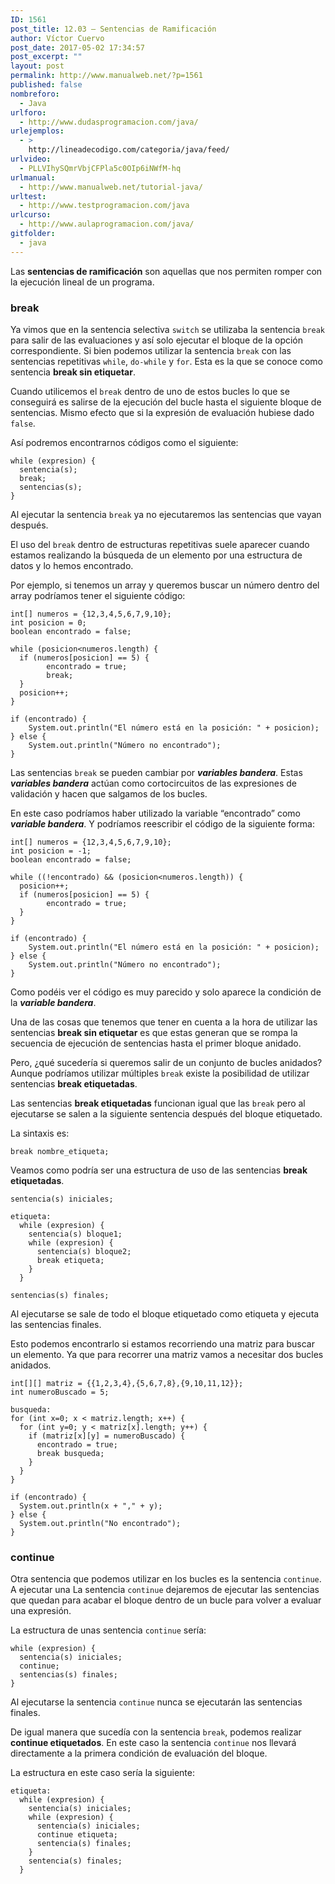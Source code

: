 ```yaml
---
ID: 1561
post_title: 12.03 – Sentencias de Ramificación
author: Víctor Cuervo
post_date: 2017-05-02 17:34:57
post_excerpt: ""
layout: post
permalink: http://www.manualweb.net/?p=1561
published: false
nombreforo:
  - Java
urlforo:
  - http://www.dudasprogramacion.com/java/
urlejemplos:
  - >
    http://lineadecodigo.com/categoria/java/feed/
urlvideo:
  - PLLVIhySQmrVbjCFPla5c0OIp6iNWfM-hq
urlmanual:
  - http://www.manualweb.net/tutorial-java/
urltest:
  - http://www.testprogramacion.com/java
urlcurso:
  - http://www.aulaprogramacion.com/java/
gitfolder:
  - java
---
```

Las **sentencias de ramificación** son aquellas que nos permiten romper con la ejecución lineal de un programa.

### break

Ya vimos que en la sentencia selectiva `switch` se utilizaba la sentencia `break` para salir de las evaluaciones y así solo ejecutar el bloque de la opción correspondiente. Si bien podemos utilizar la sentencia `break` con las sentencias repetitivas `while`, `do-while` y `for`. Esta es la que se conoce como sentencia **break sin etiquetar**.

Cuando utilicemos el `break` dentro de uno de estos bucles lo que se conseguirá es salirse de la ejecución del bucle hasta el siguiente bloque de sentencias. Mismo efecto que si la expresión de evaluación hubiese dado `false`.

Así podremos encontrarnos códigos como el siguiente:

<pre><code class="java">while (expresion) {
  sentencia(s);
  break;
  sentencias(s);
}
</code></pre>

Al ejecutar la sentencia `break` ya no ejecutaremos las sentencias que vayan después.

El uso del `break` dentro de estructuras repetitivas suele aparecer cuando estamos realizando la búsqueda de un elemento por una estructura de datos y lo hemos encontrado.

Por ejemplo, si tenemos un array y queremos buscar un número dentro del array podríamos tener el siguiente código:

<pre><code class="java">int[] numeros = {12,3,4,5,6,7,9,10};
int posicion = 0;
boolean encontrado = false;

while (posicion&lt;numeros.length) {
  if (numeros[posicion] == 5) {
        encontrado = true;
        break;
  }
  posicion++;
}

if (encontrado) {
    System.out.println("El número está en la posición: " + posicion);
} else {
    System.out.println("Número no encontrado");
}
</code></pre>

Las sentencias `break` se pueden cambiar por ***variables bandera***. Estas ***variables bandera*** actúan como cortocircuitos de las expresiones de validación y hacen que salgamos de los bucles.

En este caso podríamos haber utilizado la variable “encontrado” como ***variable bandera***. Y podríamos reescribir el código de la siguiente forma:

<pre><code class="java">int[] numeros = {12,3,4,5,6,7,9,10};
int posicion = -1;
boolean encontrado = false;

while ((!encontrado) && (posicion&lt;numeros.length)) {
  posicion++;
  if (numeros[posicion] == 5) {
        encontrado = true;
  }
}

if (encontrado) {
    System.out.println("El número está en la posición: " + posicion);
} else {
    System.out.println("Número no encontrado");
}
</code></pre>

Como podéis ver el código es muy parecido y solo aparece la condición de la ***variable bandera***.

Una de las cosas que tenemos que tener en cuenta a la hora de utilizar las sentencias **break sin etiquetar** es que estas generan que se rompa la secuencia de ejecución de sentencias hasta el primer bloque anidado.

Pero, ¿qué sucedería si queremos salir de un conjunto de bucles anidados? Aunque podríamos utilizar múltiples `break` existe la posibilidad de utilizar sentencias **break etiquetadas**.

Las sentencias **break etiquetadas** funcionan igual que las `break` pero al ejecutarse se salen a la siguiente sentencia después del bloque etiquetado.

La sintaxis es:

<pre><code class="java">break nombre_etiqueta;
</code></pre>

Veamos como podría ser una estructura de uso de las sentencias **break etiquetadas**.

<pre><code class="java">sentencia(s) iniciales;

etiqueta:
  while (expresion) {
    sentencia(s) bloque1;
    while (expresion) {
      sentencia(s) bloque2;
      break etiqueta;
    }
  }

sentencias(s) finales;
</code></pre>

Al ejecutarse se sale de todo el bloque etiquetado como etiqueta y ejecuta las sentencias finales.

Esto podemos encontrarlo si estamos recorriendo una matriz para buscar un elemento. Ya que para recorrer una matriz vamos a necesitar dos bucles anidados.

<pre><code class="java">int[][] matriz = {{1,2,3,4},{5,6,7,8},{9,10,11,12}};
int numeroBuscado = 5;

busqueda:
for (int x=0; x &lt; matriz.length; x++) {
  for (int y=0; y &lt; matriz[x].length; y++) {
    if (matriz[x][y] = numeroBuscado) {
      encontrado = true;
      break busqueda;
    }
  }
}

if (encontrado) {
  System.out.println(x + "," + y);
} else {
  System.out.println("No encontrado");
}
</code></pre>

### continue

Otra sentencia que podemos utilizar en los bucles es la sentencia `continue`. A ejecutar una La sentencia `continue` dejaremos de ejecutar las sentencias que quedan para acabar el bloque dentro de un bucle para volver a evaluar una expresión.

La estructura de unas sentencia `continue` sería:

<pre><code class="java">while (expresion) {
  sentencia(s) iniciales;
  continue;
  sentencias(s) finales;
}
</code></pre>

Al ejecutarse la sentencia `continue` nunca se ejecutarán las sentencias finales.

De igual manera que sucedía con la sentencia `break`, podemos realizar **continue etiquetados**. En este caso la sentencia `continue` nos llevará directamente a la primera condición de evaluación del bloque.

La estructura en este caso sería la siguiente:

<pre><code class="java">etiqueta:
  while (expresion) {
    sentencia(s) iniciales;
    while (expresion) {
      sentencia(s) iniciales;
      continue etiqueta;
      sentencia(s) finales;
    }
    sentencia(s) finales;
  }
</code></pre>